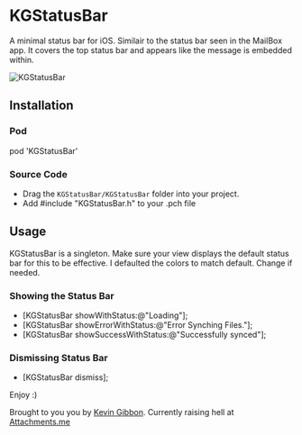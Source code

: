 # KGStatusBar

A minimal status bar for iOS. Similair to the status bar seen in the MailBox app. It covers the top status bar and appears like the message is embedded within.

![KGStatusBar](http://s12.postimage.org/8thcnmnct/KGStatus_Bar.png)

## Installation

### Pod ###
pod 'KGStatusBar'

### Source Code ###
* Drag the `KGStatusBar/KGStatusBar` folder into your project.
* Add #include "KGStatusBar.h" to your .pch file

## Usage

KGStatusBar is a singleton. Make sure your view displays the default status bar for this to be effective. I defaulted the colors to match default. Change if needed.

### Showing the Status Bar

* [KGStatusBar showWithStatus:@"Loading"];
* [KGStatusBar showErrorWithStatus:@"Error Synching Files."];
* [KGStatusBar showSuccessWithStatus:@"Successfully synced"];

### Dismissing Status Bar

* [KGStatusBar dismiss];


Enjoy :)


Brought to you you by [Kevin Gibbon](https://twitter.com/kevingibbon). Currently raising hell at [Attachments.me](https://attachments.me)
